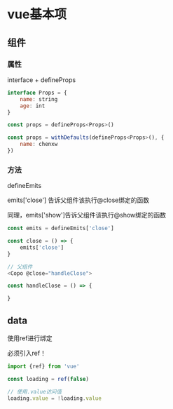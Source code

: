 # vue基本项

## 组件

### 属性

interface + defineProps

```js
interface Props = {
	name: string
	age: int
}

const props = defineProps<Props>()

const props = withDefaults(defineProps<Props>(), {
    name: chenxw
})
```

### 方法

defineEmits

emits['close'] 告诉父组件该执行@close绑定的函数

同理，emits['show']告诉父组件该执行@show绑定的函数 

```js
const emits = defineEmits['close']

const close = () => {
	emits['close']
}

// 父组件
<Copo @close="handleClose">

const handleClose = () => {

}
```

## data

使用ref进行绑定

必须引入ref！

```js
import {ref} from 'vue'

const loading = ref(false)

// 使用.value访问值
loading.value = !loading.value
```